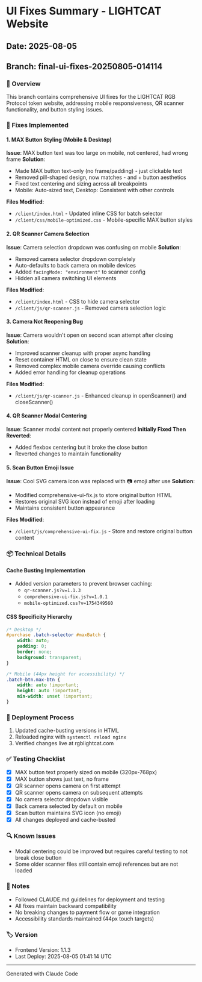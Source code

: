 # UI Fixes Summary - LIGHTCAT Website

## Date: 2025-08-05
## Branch: final-ui-fixes-20250805-014114

### 🎯 Overview
This branch contains comprehensive UI fixes for the LIGHTCAT RGB Protocol token website, addressing mobile responsiveness, QR scanner functionality, and button styling issues.

### 🔧 Fixes Implemented

#### 1. MAX Button Styling (Mobile & Desktop)
**Issue**: MAX button text was too large on mobile, not centered, had wrong frame
**Solution**:
- Made MAX button text-only (no frame/padding) - just clickable text
- Removed pill-shaped design, now matches - and + button aesthetics
- Fixed text centering and sizing across all breakpoints
- Mobile: Auto-sized text, Desktop: Consistent with other controls

**Files Modified**:
- `/client/index.html` - Updated inline CSS for batch selector
- `/client/css/mobile-optimized.css` - Mobile-specific MAX button styles

#### 2. QR Scanner Camera Selection
**Issue**: Camera selection dropdown was confusing on mobile
**Solution**:
- Removed camera selector dropdown completely
- Auto-defaults to back camera on mobile devices
- Added `facingMode: "environment"` to scanner config
- Hidden all camera switching UI elements

**Files Modified**:
- `/client/index.html` - CSS to hide camera selector
- `/client/js/qr-scanner.js` - Removed camera selection logic

#### 3. Camera Not Reopening Bug
**Issue**: Camera wouldn't open on second scan attempt after closing
**Solution**:
- Improved scanner cleanup with proper async handling
- Reset container HTML on close to ensure clean state
- Removed complex mobile camera override causing conflicts
- Added error handling for cleanup operations

**Files Modified**:
- `/client/js/qr-scanner.js` - Enhanced cleanup in openScanner() and closeScanner()

#### 4. QR Scanner Modal Centering
**Issue**: Scanner modal content not properly centered
**Initially Fixed Then Reverted**: 
- Added flexbox centering but it broke the close button
- Reverted changes to maintain functionality

#### 5. Scan Button Emoji Issue
**Issue**: Cool SVG camera icon was replaced with 📷 emoji after use
**Solution**:
- Modified comprehensive-ui-fix.js to store original button HTML
- Restores original SVG icon instead of emoji after loading
- Maintains consistent button appearance

**Files Modified**:
- `/client/js/comprehensive-ui-fix.js` - Store and restore original button content

### 📦 Technical Details

#### Cache Busting Implementation
- Added version parameters to prevent browser caching:
  - `qr-scanner.js?v=1.1.3`
  - `comprehensive-ui-fix.js?v=1.0.1`
  - `mobile-optimized.css?v=1754349560`

#### CSS Specificity Hierarchy
```css
/* Desktop */
#purchase .batch-selector #maxBatch {
    width: auto;
    padding: 0;
    border: none;
    background: transparent;
}

/* Mobile (44px height for accessibility) */
.batch-btn.max-btn {
    width: auto !important;
    height: auto !important;
    min-width: unset !important;
}
```

### 🚀 Deployment Process
1. Updated cache-busting versions in HTML
2. Reloaded nginx with `systemctl reload nginx`
3. Verified changes live at rgblightcat.com

### ✅ Testing Checklist
- [x] MAX button text properly sized on mobile (320px-768px)
- [x] MAX button shows just text, no frame
- [x] QR scanner opens camera on first attempt
- [x] QR scanner opens camera on subsequent attempts
- [x] No camera selector dropdown visible
- [x] Back camera selected by default on mobile
- [x] Scan button maintains SVG icon (no emoji)
- [x] All changes deployed and cache-busted

### 🔍 Known Issues
- Modal centering could be improved but requires careful testing to not break close button
- Some older scanner files still contain emoji references but are not loaded

### 📝 Notes
- Followed CLAUDE.md guidelines for deployment and testing
- All fixes maintain backward compatibility
- No breaking changes to payment flow or game integration
- Accessibility standards maintained (44px touch targets)

### 🏷️ Version
- Frontend Version: 1.1.3
- Last Deploy: 2025-08-05 01:41:14 UTC

---
Generated with Claude Code